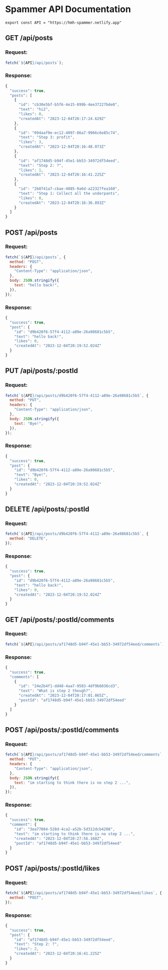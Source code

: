 # Spammer API Documentation

`export const API = "https://hmh-spammer.netlify.app"`

## GET /api/posts

### Request:

```js
fetch(`${API}/api/posts`);
```

### Response:

```js
{
  "success": true,
  "posts": [
    {
      "id": "cb30e5bf-b5f6-4e15-899b-4ee37227bde0",
      "text": "hi2",
      "likes": 0,
      "createdAt": "2023-12-04T20:17:24.629Z"
    },
    {
      "id": "094aaf9e-ec12-4097-86a7-9966c6e85c74",
      "text": "Step 3: profit",
      "likes": 3,
      "createdAt": "2023-12-04T20:16:48.073Z"
    },
    {
      "id": "af1748d5-b94f-45e1-bb53-34972df54eed",
      "text": "Step 2: ?",
      "likes": 1,
      "createdAt": "2023-12-04T20:16:41.225Z"
    },
    {
      "id": "2b0741a7-cbae-4085-9a6d-a22327fea160",
      "text": "Step 1: Collect all the underpants",
      "likes": 0,
      "createdAt": "2023-12-04T20:16:36.893Z"
    }
  ]
}

```

## POST /api/posts

### Request:

```js
fetch(`${API}/api/posts`, {
  method: "POST",
  headers: {
    "Content-Type": "application/json",
  },
  body: JSON.stringify({
    text: "hello back!",
  }),
});
```

### Response:

```js
{
  "success": true,
  "post": {
    "id": "d9b420f6-57f4-4112-a89e-26a98681c5b5",
    "text": "hello back!",
    "likes": 0,
    "createdAt": "2023-12-04T20:19:52.024Z"
  }
}
```

## PUT /api/posts/:postId

### Request:

```js
fetch(`${API}/api/posts/d9b420f6-57f4-4112-a89e-26a98681c5b5`, {
  method: "PUT",
  headers: {
    "Content-Type": "application/json",
  },
  body: JSON.stringify({
    text: "Bye!",
  }),
});
```

### Response:

```js
{
  "success": true,
  "post": {
    "id": "d9b420f6-57f4-4112-a89e-26a98681c5b5",
    "text": "Bye!",
    "likes": 0,
    "createdAt": "2023-12-04T20:19:52.024Z"
  }
}
```

## DELETE /api/posts/:postId

### Request:

```js
fetch(`${API}/api/posts/d9b420f6-57f4-4112-a89e-26a98681c5b5`, {
  method: "DELETE",
});
```

### Response:

```js
{
  "success": true,
  "post": {
    "id": "d9b420f6-57f4-4112-a89e-26a98681c5b5",
    "text": "hello back!",
    "likes": 0,
    "createdAt": "2023-12-04T20:19:52.024Z"
  }
}
```

## GET /api/posts/:postId/comments

### Request:

```js
fetch(`${API}/api/posts/af1748d5-b94f-45e1-bb53-34972df54eed/comments`);
```

### Response:

```js
{
  "success": true,
  "comments": [
    {
      "id": "24e2b4f1-dd48-4aa7-9583-4df9b6036cd3",
      "text": "What is step 2 though?",
      "createdAt": "2023-12-04T20:17:01.865Z",
      "postId": "af1748d5-b94f-45e1-bb53-34972df54eed"
    }
  ]
}
```

## POST /api/posts/:postId/comments

### Request:

```js
fetch(`${API}/api/posts/af1748d5-b94f-45e1-bb53-34972df54eed/comments`, {
  method: "PUT",
  headers: {
    "Content-Type": "application/json",
  },
  body: JSON.stringify({
    text: "im starting to think there is no step 2 ...",
  }),
});
```

### Response:

```js
{
  "success": true,
  "comment": {
    "id": "3ea77084-528d-4ca2-a52b-5d312dcb4208",
    "text": "im starting to think there is no step 2 ...",
    "createdAt": "2023-12-04T20:27:56.168Z",
    "postId": "af1748d5-b94f-45e1-bb53-34972df54eed"
  }
}
```

## POST /api/posts/:postId/likes

### Request:

```js
fetch(`${API}/api/posts/af1748d5-b94f-45e1-bb53-34972df54eed/likes`, {
  method: "POST",
});
```

### Response:

```js
{
  "success": true,
  "post": {
    "id": "af1748d5-b94f-45e1-bb53-34972df54eed",
    "text": "Step 2: ?",
    "likes": 2,
    "createdAt": "2023-12-04T20:16:41.225Z"
  }
}
```
